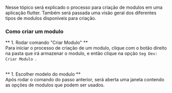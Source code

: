 Nesse tópico será explicado o processo para criação de modulos em uma aplicação flutter. Também será passada uma visão geral dos diferentes tipos de modulos disponiveis para criação. 


###  Como criar um modulo


  ** 1. Rodar comando "Criar Modulo" ** </br>
Para iniciar o processo de criação de um modulo, clique com o botão direito na pasta que irá armazenar o modulo, e então clique na opção `Seg Dev: Criar Modulo `. 
<br/> 
<br/> 

  ** 1. Escolher modelo do modulo ** </br> 
Após rodar o comando do passo anterior, será aberta uma janela contendo as opções de modulos que podem ser usados. 